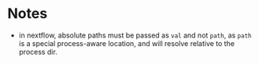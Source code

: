 # Notes
* in nextflow, absolute paths must be passed as `val` and not `path`, as `path` is a special process-aware location, and will resolve relative to the process dir.